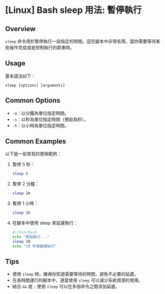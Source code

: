 # [Linux] Bash sleep 用法: 暫停執行

## Overview
`sleep` 命令用於暫停執行一段指定的時間。這在腳本中非常有用，當你需要等待某些操作完成或是控制執行的節奏時。

## Usage
基本語法如下：
```
sleep [options] [arguments]
```

## Common Options
- `-m`：以分鐘為單位指定時間。
- `-s`：以秒為單位指定時間（預設為秒）。
- `-h`：以小時為單位指定時間。

## Common Examples
以下是一些常見的使用範例：

1. 暫停 5 秒：
   ```bash
   sleep 5
   ```

2. 暫停 2 分鐘：
   ```bash
   sleep 2m
   ```

3. 暫停 1 小時：
   ```bash
   sleep 1h
   ```

4. 在腳本中使用 sleep 來延遲執行：
   ```bash
   #!/bin/bash
   echo "開始執行..."
   sleep 10
   echo "10 秒後繼續執行"
   ```

## Tips
- 使用 `sleep` 時，確保你知道需要等待的時間，避免不必要的延遲。
- 在長時間運行的腳本中，適當使用 `sleep` 可以減少系統資源的使用。
- 結合 `&&` 或 `;` 使用 `sleep` 可以在多個命令之間添加延遲。